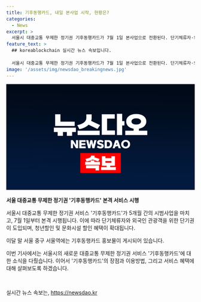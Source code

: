 ```yaml
---
title: 기후동행카드, 내일 본사업 시작, 현황은?
categories:
  - News
excerpt: >
  서울시 대중교통 무제한 정기권 기후동행카드가 7월 1일 본사업으로 전환된다. 단기체류자·외국인 관광객을 위한 단기권과 청년 및 문화시설 할인 혜택이 추가되어 확대된다.
feature_text: >
  ## koreablockchain 실시간 뉴스 속보입니다.

  서울시 대중교통 무제한 정기권 기후동행카드가 7월 1일 본사업으로 전환된다. 단기체류자·외국인 관광객을 위한 단기권과 청년 및 문화시설 할인 혜택이 추가되어 확대된다.
image: '/assets/img/newsdao_breakingnews.jpg'
---
```


<p><img src="/assets/img/newsdao_breakingnews.jpg" alt="koreablockchain 속보" /></p>

<p><b>서울 대중교통 무제한 정기권 '기후동행카드' 본격 서비스 시행</b></p>

<p>서울시 대중교통 무제한 정기권 서비스 '기후동행카드'가 5개월 간의 시범사업을 마치고, 7월 1일부터 본격 시행됩니다. 이에 따라 단기체류자와 외국인 관광객을 위한 단기권이 도입되며, 청년할인 및 문화시설 할인 혜택이 확대됩니다.</p>

<p>이달 말 서울 중구 서울역에는 기후동행카드 홍보물이 게시되어 있습니다. </p>

<p>이번 기사에서는 서울시의 새로운 대중교통 무제한 정기권 서비스 '기후동행카드'에 대한 소식을 다뤘습니다. 이어서 '기후동행카드'의 장점과 이용방법, 그리고 서비스 혜택에 대해 살펴보도록 하겠습니다. </p>

<p data-ke-size="size16">&nbsp;</p>
실시간 뉴스 속보는, <a href="https://newsdao.kr" rel="dofollow">https://newsdao.kr</a>


